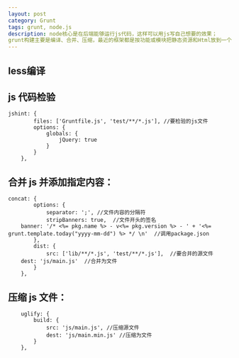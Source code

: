 ```yaml
---
layout: post
category: Grunt
tags: grunt, node.js
description: node核心是在后端能够运行js代码，这样可以用js写自己想要的效果；
grunt构建主要是编译、合并、压缩，最近的框架都是按功能或模块把静态资源和Html放到一个文件夹下，便于模块化管理，同时用grunt/gulp等构建工具，进行less，ES6等静态文件的编译、合并、压缩以及版本控制和代码质量监控等。这里是用grunt在现有项目结构的基础上进行做最基础的项目构建，
---
```





## less编译  

## js 代码检验

    jshint: {
            files: ['Gruntfile.js', 'test/**/*.js'], //要检验的js文件
            options: {
                globals: {
                    jQuery: true
                }
            }
        },

## 合并 js 并添加指定内容： 


    concat: {
            options: {
                separator: ';', //文件内容的分隔符
                stripBanners: true,  //文件开头的签名
        banner: '/* <%= pkg.name %> - v<%= pkg.version %> - ' + '<%= grunt.template.today("yyyy-mm-dd") %> */ \n'  //调用package.json
            },
            dist: {
                src: ['lib/**/*.js', 'test/**/*.js'],  //要合并的源文件
        dest: 'js/main.js'  //合并为文件
            }
        },


## 压缩 js 文件：  


        uglify: {
            build: {
                src: 'js/main.js', //压缩源文件
                dest: 'js/main.min.js' //压缩为文件  
            }
        },




[jekyll]: http://jekyllrb.com/ "Jekyll 官方文档"
[emacs-jekyll]: https://github.com/diasjorge/jekyll.el "Emacs Jekyll 插件"
[emacs-jekyll-better]: https://github.com/tangjiujun/emacs.d/blob/master/custom-util/jekyll.el "修改后的 Emacs Jekyll 插件"